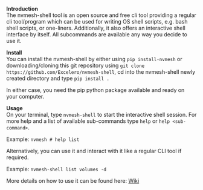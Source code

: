 **Introduction**  
The nvmesh-shell tool is an open source and free cli tool providing a regular cli tool/program which can be used for writing OS shell scripts, e.g. bash shell scripts, or one-liners.
Additionally, it also offers an interactive shell interface by itself.
All subcommands are available any way you decide to use it.

**Install**  
You can install the nvmesh-shell by either using `pip install-nvmesh` or downloading/cloning this git repository using
`git clone https://github.com/Excelero/nvmesh-shell`, cd into the
nvmesh-shell newly created directory and type `pip install .`

In either case, you need the pip python package available and ready on your computer.

**Usage**  
On your terminal, type `nvmesh-shell` to start the interactive shell
session. For more help and a list of available sub-commands type `help`
or `help <sub-command>`.

Example: `nvmesh # help list`

Alternatively, you can use it and interact with it like a regular CLI
tool if required.

Example: `nvmesh-shell list volumes -d`

More details on how to use it can be found here: [Wiki](https://github.com/Excelero/nvmesh-shell/wiki/home)
